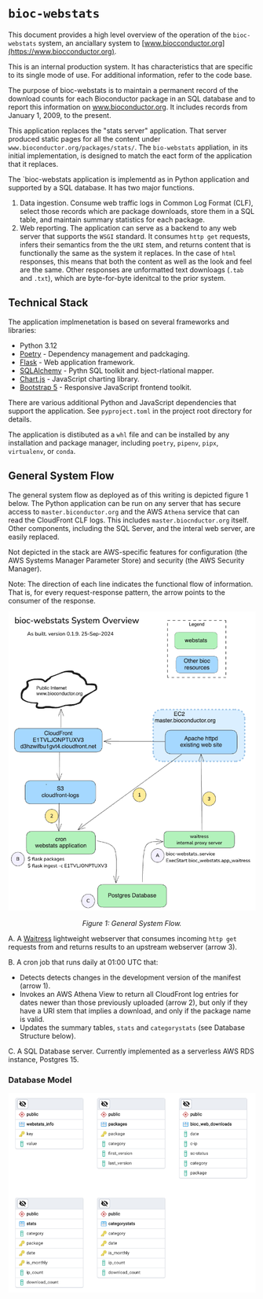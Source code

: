 # `bioc-webstats`

This document provides a high level overview of the operation of the `bioc-webstats` system, an anciallary system to [www.biocconductor.org](https://www.biocconductor.org). 

This is an internal production system. It has characteristics that are specific to its single mode of use. For additional information, refer to the code base.

The purpose of bioc-webstats is to maintain a permanent record of the download counts for each Bioconductor package in an SQL database and to report this information on www.bioconductor.org. It includes records from January 1, 2009, to the present.

This application replaces the "stats server" application. That server produced static pages for all the content under `www.bioconductor.org/packages/stats/`. The `bio-webstats` appliation, in its initial implementation, is designed to match the eact form of the application that it replaces.

The `bioc-webstats  application is implementd as in Python application and supported by a SQL database. It has two major functions.

1. Data ingestion. Consume web traffic logs in Common Log Format (CLF), select those records which are package downloads, store them in a SQL table, and maintain summary statistics for each package.
2. Web reporting. The application can serve as a backend to any web server that supports the `WSGI` standard. It consumes `http get` requests, infers their semantics from the the `URI` stem, and returns content that is functionally the same as the system it replaces. In the case of `html` responses, this means that both the content as well as the look and feel are the same. Other responses are unformatted text downloags (`.tab` and `.txt`), which are byte-for-byte idenitcal to the prior system.

## Technical Stack

The application implmenetation is based on several frameworks and libraries:

- Python 3.12
- [Poetry](https://python-poetry.org) - Dependency management and padckaging.
- [Flask](https://flask.palletsprojects.com) - Web application framework.
- [SQLAlchemy](https://www.sqlalchemy.org) -  Pythn SQL toolkit and bject-rlational mapper.
- [Chart.js](https://www.chartjs.org/) - JavaScript charting library.
- [Bootstrap 5](https://getbootstrap.com) - Responsive JavaScript frontend toolkit.


There are various additional Python and JavaScript dependencies that support the application. See `pyproject.toml` in the project root directory for details.

The application is distibuted as a `whl` file and can be installed by any installation and package manager, including `poetry`, `pipenv`, `pipx`, `virtualenv`, or `conda`.

## General System Flow

The general system flow as deployed as of this writing is depicted figure 1 below. The Python application can be run on any server that has secure access to `master.biconductor.org` and the AWS `Athena` service that can read the CloudFront CLF logs. This includes `master.biocnductor.org` itself. Other components, including the SQL Server, and the interal web server, are easily replaced. 

Not depicted in the stack are AWS-specific features for configuration (the AWS Systems Manager Parameter Store) and security (the AWS Security Manager).

Note: The direction of each line indicates the functional flow of information. That is, for every request-response pattern, the arrow points to the consumer of the response.

![General System Flow](docs/bioc-webstats-architecture-v2.excalidraw.png)
<p align="center">
  <em>Figure 1: General System Flow.</em>
</p>

A. A [Waitress](https://pypi.org/project/waitress/) lightweight webserver that consumes incoming `http get` requests from and returns results to an upstream webserver (arrow 3).

B. A cron job that runs daily at 01:00 UTC that:
- Detects detects changes in the development version of the manifest (arrow 1).
- Invokes an AWS Athena View to return all CloudFront log entries for dates newer than those previously uploaded (arrow 2), but only if they have a URI stem that implies a download, and only if the package name is valid.
- Updates the summary tables, `stats` and `categorystats` (see Database Structure below).

C. A SQL Database server. Currently implemented as a serverless AWS RDS instance, Postgres 15.

### Database Model

![Database Model](docs/webstats-erd-0_1_9.png)


